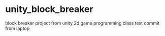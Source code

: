 # unity_block_breaker
block breaker project from unity 2d game programming class
test commit from laptop